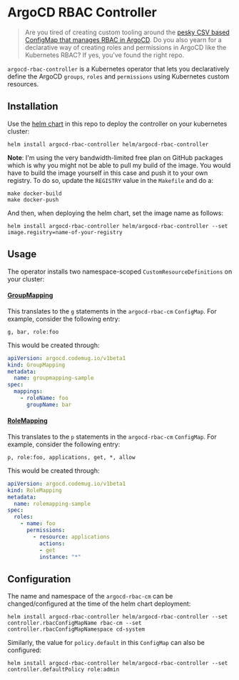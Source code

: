 # ArgoCD RBAC Controller

> Are you tired of creating custom tooling around the [pesky CSV based ConfigMap that manages RBAC in ArgoCD](https://argoproj.github.io/argo-cd/operator-manual/rbac/). Do you also yearn for a declarative way of creating roles and permissions in ArgoCD like the Kubernetes RBAC? If yes, you've found the right repo.

`argocd-rbac-controller` is a Kubernetes operator that lets you declaratively define the ArgoCD `groups`, `roles` and `permissions` using Kubernetes custom resources. 

## Installation

Use the [helm chart](https://github.com/codemug/argocd-rbac-controller/tree/main/helm/argocd-rbac-controller) in this repo to deploy the controller on your kubernetes cluster:

```shell
helm install argocd-rbac-controller helm/argocd-rbac-controller
```

**Note**: I'm using the very bandwidth-limited free plan on GitHub packages which is why you might not be able to pull my build of the image. You would have to build the image yourself in this case and push it to your own registry. To do so, update the `REGISTRY` value in the `Makefile` and do a:

```shell
make docker-build
make docker-push
```

And then, when deploying the helm chart, set the image name as follows:

```shell
helm install argocd-rbac-controller helm/argocd-rbac-controller --set image.registry=name-of-your-registry
```

## Usage

The operator installs two namespace-scoped `CustomResourceDefinitions` on your cluster:

#### [GroupMapping](https://github.com/codemug/argocd-rbac-controller/blob/main/helm/argocd-rbac-controller/crds/argocd.codemug.io_groupmappings.yaml)

This translates to the `g` statements in the `argocd-rbac-cm` `ConfigMap`. For example, consider the following entry:

```csv
g, bar, role:foo
```

This would be created through:

```yaml
apiVersion: argocd.codemug.io/v1beta1
kind: GroupMapping
metadata:
  name: groupmapping-sample
spec:
  mappings:
    - roleName: foo
      groupName: bar
```

#### [RoleMapping](https://github.com/codemug/argocd-rbac-controller/blob/main/helm/argocd-rbac-controller/crds/argocd.codemug.io_rolemappings.yaml)

This translates to the `p` statements in the `argocd-rbac-cm` `ConfigMap`. For example, consider the following entry:

```csv
p, role:foo, applications, get, *, allow
```

This would be created through:

```yaml
apiVersion: argocd.codemug.io/v1beta1
kind: RoleMapping
metadata:
  name: rolemapping-sample
spec:
  roles:
    - name: foo
      permissions:
        - resource: applications
          actions:
          - get
          instance: "*"
```

## Configuration

The name and namespace of the `argocd-rbac-cm` can be changed/configured at the time of the helm chart deployment:

```shell
helm install argocd-rbac-controller helm/argocd-rbac-controller --set controller.rbacConfigMapName rbac-cm --set controller.rbacConfigMapNamespace cd-system
```

Similarly, the value for `policy.default` in this `ConfigMap` can also be configured:

```shell
helm install argocd-rbac-controller helm/argocd-rbac-controller --set controller.defaultPolicy role:admin
```
